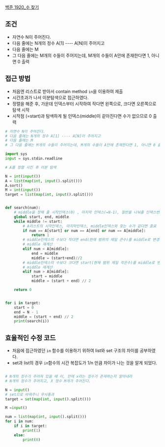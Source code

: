 [백준 1920_수 찾기](https://www.acmicpc.net/problem/1920)


## 조건
- 자연수 N이 주어진다.
-  다음 줄에는 N개의 정수 A[1] ---- A[N]이 주어지고
-  다음 줄에는 M
-  그 다음 줄에는 M개의 수들이 주어지는데, M개의 수들이 A안에 존재한다면 1, 아니면 0 출력


## 접근 방법
- 처음엔 리스트로 받아서 contain method `in`을 이용하여 제출
- 시간초과가 나서 이분탐색으로 접근하였다.
- 정렬을 해준 후, 가운데 인덱스부터 시작하여 작다면 왼쪽으로, 크다면 오른쪽으로 탐색 시작
- 시작점 (=start)과 탐색하게 될 인덱스(middle)이 같아진다면 수가 없으므로 0 출력

```python
# 자연수 N이 주어진다.
# 다음 줄에는 N개의 정수 A[1] ---- A[N]이 주어지고
# 다음 줄에는 M
# 그 다음 줄에는 M개의 수들이 주어지는데, M개의 수들이 A안에 존재한다면 1, 아니면 0 출력

import sys
input = sys.stdin.readline

# A를 정렬 시킨 후 이분 탐색

N = int(input())
A = list(map(int, input().split()))
A.sort()
M = int(input())
target = list(map(int, input().split()))


def search(num):
	# middle을 정해 줄 시작인덱스(0) , 마지막 인덱스(=N-1), 절반을 나눠줄 인덱스번호
    global start, end, middle
    while middle != start:
	    # A리스트의 시작인덱스, 마지막인덱스, middle인덱스와 찾는 수가 같다면 종료
        if num == A[start] or num == A[end] or num == A[middle]:
            return 1
        # middle인덱스의 수보다 작다면 end(현재 범위의 제일 큰수)를 middle로 변경후
        # middle 재계산
        elif num < A[middle]:
            end = middle
            middle = (start+end)//2
        # middle인덱스의 수보다 크다면 start(현재 범위 제일 작은수)를 middle로 변경 후
        # middle 재계산
        elif num > A[middle]:
            start = middle
            middle = (start + end) // 2

    return 0


for i in target:
    start = 0
    end = N - 1
    middle = (start + end) // 2
    print(search(i))

```


## 효율적인 수정 코드
- 처음에 접근하였던 `in` 함수를 이용하기 위하여 list와 set 구조의 차이를 공부하였다.
- set과 list의 경우 `in`함수의 시간 복잡도가 1/n 만큼 차이가 나는 것을 알게 되었다.


```python

# N개의 정수가 주어져 있을 때 이, 안에 x라는 정수가 존재하는지 알아내라
# N개의 정수가 주어지고, X 정수 M개가 주어진다.

N = input()
# set으로 바꿔주니 무사통과
target = set(map(int, input().split()))

M =input()

num = list(map(int, input().split()))
for i in num:
    if i in target:
        print(1)
    else:
        print(0)

```